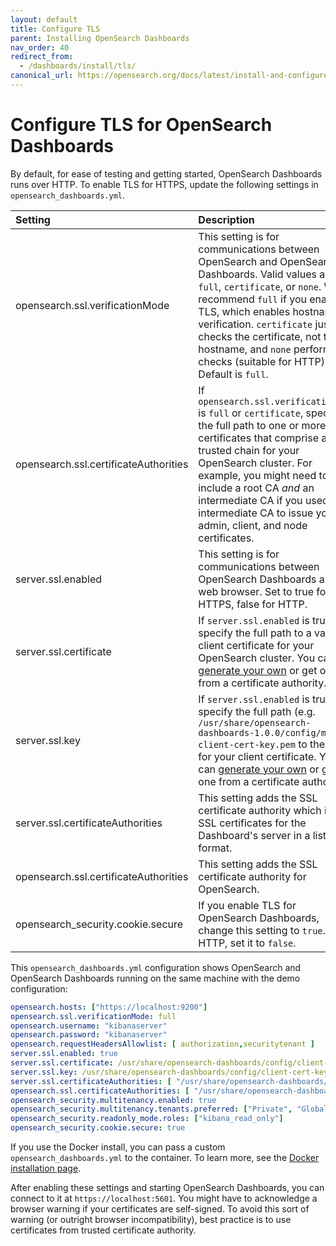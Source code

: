 ```yaml
---
layout: default
title: Configure TLS
parent: Installing OpenSearch Dashboards
nav_order: 40
redirect_from: 
  - /dashboards/install/tls/
canonical_url: https://opensearch.org/docs/latest/install-and-configure/install-dashboards/tls/
---
```


# Configure TLS for OpenSearch Dashboards

By default, for ease of testing and getting started, OpenSearch Dashboards runs over HTTP. To enable TLS for HTTPS, update the following settings in `opensearch_dashboards.yml`.

Setting | Description
:--- | :---
opensearch.ssl.verificationMode | This setting is for communications between OpenSearch and OpenSearch Dashboards. Valid values are `full`, `certificate`, or `none`. We recommend `full` if you enable TLS, which enables hostname verification. `certificate` just checks the certificate, not the hostname, and `none` performs no checks (suitable for HTTP). Default is `full`.
opensearch.ssl.certificateAuthorities | If `opensearch.ssl.verificationMode` is `full` or `certificate`, specify the full path to one or more CA certificates that comprise a trusted chain for your OpenSearch cluster. For example, you might need to include a root CA _and_ an intermediate CA if you used the intermediate CA to issue your admin, client, and node certificates.
server.ssl.enabled | This setting is for communications between OpenSearch Dashboards and the web browser. Set to true for HTTPS, false for HTTP.
server.ssl.certificate | If `server.ssl.enabled` is true, specify the full path to a valid client certificate for your OpenSearch cluster. You can [generate your own]({{site.url}}{{site.baseurl}}/security/configuration/generate-certificates/) or get one from a certificate authority.
server.ssl.key | If `server.ssl.enabled` is true, specify the full path (e.g. `/usr/share/opensearch-dashboards-1.0.0/config/my-client-cert-key.pem` to the key for your client certificate. You can [generate your own]({{site.url}}{{site.baseurl}}/security/configuration/generate-certificates/) or get one from a certificate authority.
server.ssl.certificateAuthorities | This setting adds the SSL certificate authority which issues SSL certificates for the Dashboard's server in a list format. 
opensearch.ssl.certificateAuthorities | This setting adds the SSL certificate authority for OpenSearch.
opensearch_security.cookie.secure | If you enable TLS for OpenSearch Dashboards, change this setting to `true`. For HTTP, set it to `false`.

This `opensearch_dashboards.yml` configuration shows OpenSearch and OpenSearch Dashboards running on the same machine with the demo configuration:

```yml
opensearch.hosts: ["https://localhost:9200"]
opensearch.ssl.verificationMode: full
opensearch.username: "kibanaserver"
opensearch.password: "kibanaserver"
opensearch.requestHeadersAllowlist: [ authorization,securitytenant ]
server.ssl.enabled: true
server.ssl.certificate: /usr/share/opensearch-dashboards/config/client-cert.pem
server.ssl.key: /usr/share/opensearch-dashboards/config/client-cert-key.pem
server.ssl.certificateAuthorities: [ "/usr/share/opensearch-dashboards/config/root-ca.pem", "/usr/share/opensearch-dashboards/config/intermediate-ca.pem" ]
opensearch.ssl.certificateAuthorities: [ "/usr/share/opensearch-dashboards/config/root-ca.pem", "/usr/share/opensearch-dashboards/config/intermediate-ca.pem" ]
opensearch_security.multitenancy.enabled: true
opensearch_security.multitenancy.tenants.preferred: ["Private", "Global"]
opensearch_security.readonly_mode.roles: ["kibana_read_only"]
opensearch_security.cookie.secure: true
```

If you use the Docker install, you can pass a custom `opensearch_dashboards.yml` to the container. To learn more, see the [Docker installation page]({{site.url}}{{site.baseurl}}/opensearch/install/docker/).

After enabling these settings and starting OpenSearch Dashboards, you can connect to it at `https://localhost:5601`. You might have to acknowledge a browser warning if your certificates are self-signed. To avoid this sort of warning (or outright browser incompatibility), best practice is to use certificates from trusted certificate authority.
